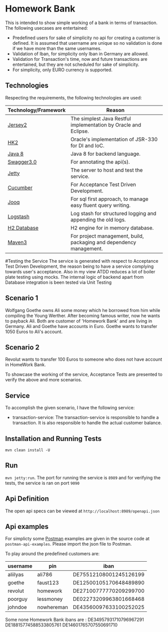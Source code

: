 # Homework Bank
This is intended to show simple working of a bank in terms of transaction. The following usecases are entertained:
* Predefined users for sake of simplicity no api for creating a customer is defined. It is assumed that username are unique so no validation is done if we have more than the same usernames.
* Validation of Iban, for simplicity only Iban in Germany are allowed.
* Validation for Transaction's time, now and future transactions are entertained, but they are not scheduled for sake of simplicity.
* For simplicity, only EURO currency is supported.
## Technologies
Respecting the requirements, the following technologies are used:

Technology/Framework|Reason
------------- | -------------
[Jersey2](https://projects.eclipse.org/projects/ee4j.jersey/ ) | The simplest Java Restful implementation by Oracle and Eclipse. 
[HK2](https://javaee.github.io/hk2/) | Oracle's implementation of JSR-330 for DI and IoC.
[Java 8](https://www.oracle.com/technetwork/java/javase/overview/java8-2100321.html)| Java 8 for backend language.
[Swagger3.0](https://swagger.io/docs/specification/basic-structure/)  | For annotating the  api(s).
[Jetty](https://www.eclipse.org/jetty/) | The server to host and test the service.
[Cucumber](https://cucumber.io/)| For Acceptance Test Driven Development.
[Jooq](https://www.jooq.org/) | For sql first approach, to manage easy fluent query writing.
[Logstash](https://github.com/logstash/logstash-logback-encoder)| Log stash for structured logging and appending the old logs.
[H2 Database](https://www.h2database.com/html/main.html)| H2 engine for in memory database.
[Maven3](https://maven.apache.org/download.cgi)| For project management, build, packaging and dependency management.

#Testing the Service
The service is generated with respect to Acceptance Test Driven Development, the reason being to have a service complying towards user's acceptance. Also in my view ATDD reduces a lot of boiler plate testing using mocks.
The internal logic of backend apart from Database integration is been tested via Unit Testing

## Scenario 1
Wolfgang Goethe owns Ali some money which he borrowed from him while compiling the Young Werther. After becoming famous writer, now he wants to payback Ali. Both are customer of 'Homework Bank' and are living in Germany.
Ali and Goethe have accounts in Euro. Goethe wants to transfer 1050 Euros to Ali's account.

## Scenario 2
Revolut wants to transfer 100 Euros to someone who does not have account in HomeWork Bank.

To showcase the working of the service, Acceptance Tests are presented to verify the above and more scenarios.

## Service
To accomplish the given scenario, I have the following service:
* transaction-service:
The transaction-service is responsible to handle a transaction. It is also responsible to handle the actual customer balance.


## Installation and Running Tests
``mvn clean install -U``

## Run
``mvn jetty:run``. The port for running the service is `8989` and for verifying the tests, the service is ran on port `9090`

## Api Definition
The open api specs can be viewed at `http://localhost:8989/openapi.json`

## Api examples
For simplicty some [Postman](https://www.getpostman.com/) examples are given in the source code at `postman-api-examples`. Please import the json file to Postman.

To play around the predefined customers are:

username | pin | iban
------- | ----------|----------
|aliilyas|ali786| DE75512108001245126199
|goethe|faust123|DE12500105170648489890
|revolut| homework |DE27100777770209299700
|poorguy|lessmoney|DE02273209963801668468
|johndoe|nowhereman| DE43560097633100252025

Some none Homework Bank ibans are :
DE34957931710796967291
DE18815774588533805761
DE14601765707550691710